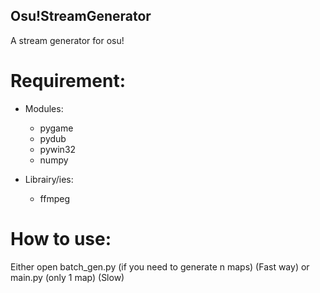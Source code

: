 ## Osu!StreamGenerator

A stream generator for osu!

# Requirement:

- Modules:

    - pygame
    - pydub
    - pywin32
    - numpy

- Librairy/ies:

    - ffmpeg

# How to use:

Either open batch_gen.py (if you need to generate n maps) (Fast way)
or main.py (only 1 map) (Slow)




